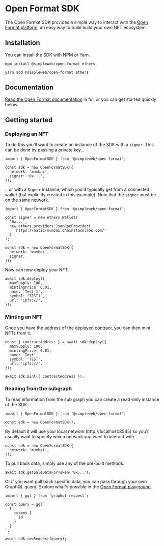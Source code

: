 # Open Format SDK

The Open Format SDK provides a simple way to interact with the [Open Format platform](https://openformat.simpleweb.co.uk/), an easy way to build build your own NFT ecosystem.

## Installation

You can install the SDK with NPM or Yarn.

```shell
npm install @simpleweb/open-format ethers
```

```shell
yarn add @simpleweb/open-format ethers
```

## Documentation

[Read the Open Format documentation](https://docs.openformat.simpleweb.co.uk/) in full or you can get started quickly below.

## Getting started

### Deploying an NFT

To do this you'll want to create an instance of the SDK with a `signer`. This can be done by passing a private key...

```tsx
import { OpenFormatSDK } from '@simpleweb/open-format';

const sdk = new OpenFormatSDK({
  network: 'mumbai',
  signer: '0x...',
});
```

...or with a `Signer` instance, which you'd typically get from a connected wallet (but explicitly created in this example). Note that the `signer` must be on the same network.

```tsx
import { OpenFormatSDK } from '@simpleweb/open-format';

const signer = new ethers.Wallet(
  '0x...',
  new ethers.providers.JsonRpcProvider(
    'https://matic-mumbai.chainstacklabs.com/'
  )
);

const sdk = new OpenFormatSDK({
  network: 'mumbai',
  signer,
});
```

Now can now deploy your NFT.

```tsx
await sdk.deploy({
  maxSupply: 100,
  mintingPrice: 0.01,
  name: 'Test 1',
  symbol: 'TEST1',
  url: 'ipfs://',
});
```

### Minting an NFT

Once you have the address of the deployed contract, you can then mint NFTs from it.

```tsx
const { contractAddress } = await sdk.deploy({
  maxSupply: 100,
  mintingPrice: 0.01,
  name: 'Test',
  symbol: 'TEST',
  url: 'ipfs://',
});

await sdk.mint({ contractAddress });
```

### Reading from the subgraph

To read information from the sub graph you can create a read-only instance of the SDK.

```tsx
import { OpenFormatSDK } from '@simpleweb/open-format';

const sdk = new OpenFormatSDK();
```

By default it will use your local network (http://localhost:8545) so you'll usually want to specify which network you want to interact with.

```tsx
const sdk = new OpenFormatSDK({
  network: 'mumbai',
});
```

To pull back data, simply use any of the pre-built methods.

```tsx
await sdk.getSaleDataForToken('0x...');
```

Or if you want pull back specific data, you can pass through your own GraphQL query. Explore what's possible in the [Open Format playground](https://api.thegraph.com/subgraphs/name/simpleweb/open-format/graphql).

```tsx
import { gql } from 'graphql-request';

const query = gql`
  {
    tokens {
      id
    }
  }
`;

await sdk.rawRequest(query);
```
